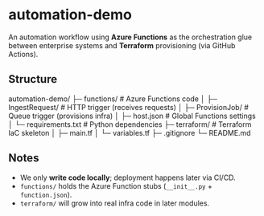 # automation-demo

An automation workflow using **Azure Functions** as the orchestration glue between enterprise systems and **Terraform** provisioning (via GitHub Actions).

## Structure

automation-demo/
├─ functions/          # Azure Functions code
│  ├─ IngestRequest/   # HTTP trigger (receives requests)
│  ├─ ProvisionJob/    # Queue trigger (provisions infra)
│  ├─ host.json        # Global Functions settings
│  └─ requirements.txt # Python dependencies
├─ terraform/          # Terraform IaC skeleton
│  ├─ main.tf
│  └─ variables.tf
├─ .gitignore
└─ README.md

## Notes
- We only **write code locally**; deployment happens later via CI/CD.
- `functions/` holds the Azure Function stubs (`__init__.py` + `function.json`).
- `terraform/` will grow into real infra code in later modules.
